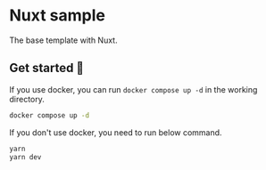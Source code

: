 # Nuxt sample

The base template with Nuxt.

## Get started 🚀

If you use docker, you can run `docker compose up -d` in the working directory.

```sh
docker compose up -d
```

If you don't use docker, you need to run below command.

```sh
yarn
yarn dev
```
